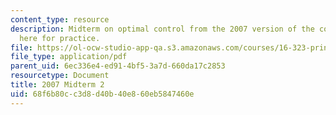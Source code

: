 ```yaml
---
content_type: resource
description: Midterm on optimal control from the 2007 version of the course, provided
  here for practice.
file: https://ol-ocw-studio-app-qa.s3.amazonaws.com/courses/16-323-principles-of-optimal-control-spring-2008/68f6b80cc3d8d40b40e860eb5847460e_2007midterm2.pdf
file_type: application/pdf
parent_uid: 6ec336e4-ed91-4bf5-3a7d-660da17c2853
resourcetype: Document
title: 2007 Midterm 2
uid: 68f6b80c-c3d8-d40b-40e8-60eb5847460e
---
```

